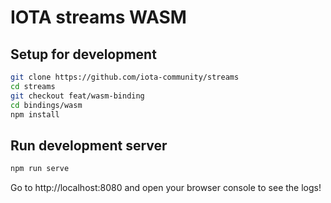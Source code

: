 # IOTA streams WASM

## Setup for development
```bash
git clone https://github.com/iota-community/streams
cd streams
git checkout feat/wasm-binding
cd bindings/wasm
npm install
```

## Run development server
```bash
npm run serve
```
Go to http://localhost:8080 and open your browser console to see the logs!